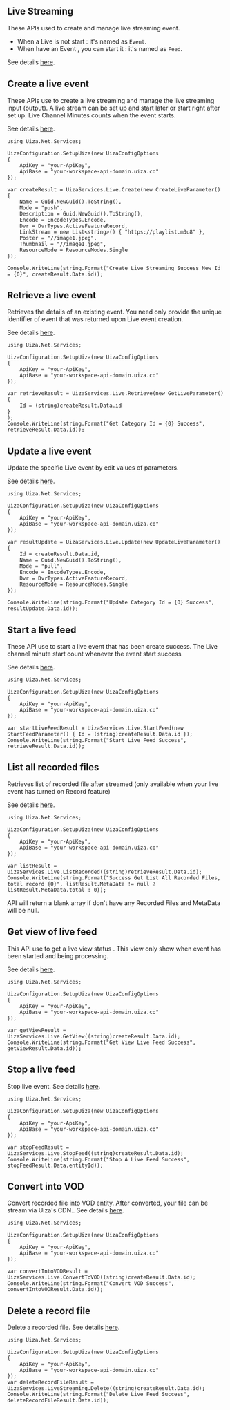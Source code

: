 ## Live Streaming
These APIs used to create and manage live streaming event.
* When a Live is not start : it's named as `Event`.
* When have an Event , you can start it : it's named as `Feed`.

See details [here](https://docs.uiza.io/#live-streaming).

## Create a live event
These APIs use to create a live streaming and manage the live streaming input (output).
A live stream can be set up and start later or start right after set up.
Live Channel Minutes counts when the event starts.

See details [here](https://docs.uiza.io/#create-a-live-event).

```Cshard
using Uiza.Net.Services;

UizaConfiguration.SetupUiza(new UizaConfigOptions
{
	ApiKey = "your-ApiKey",
	ApiBase = "your-workspace-api-domain.uiza.co"
});

var createResult = UizaServices.Live.Create(new CreateLiveParameter()
{
	Name = Guid.NewGuid().ToString(),
	Mode = "push",
	Description = Guid.NewGuid().ToString(),
	Encode = EncodeTypes.Encode,
	Dvr = DvrTypes.ActiveFeatureRecord,
	LinkStream = new List<string>() { "https://playlist.m3u8" },
	Poster = "//image1.jpeg",
	Thumbnail = "//image1.jpeg",
	ResourceMode = ResourceModes.Single
});

Console.WriteLine(string.Format("Create Live Streaming Success New Id = {0}", createResult.Data.id));

```

## Retrieve a live event
Retrieves the details of an existing event.
You need only provide the unique identifier of event that was returned upon Live event creation.

See details [here](https://docs.uiza.io/#retrieve-a-live-event).

```Cshard
using Uiza.Net.Services;

UizaConfiguration.SetupUiza(new UizaConfigOptions
{
	ApiKey = "your-ApiKey",
	ApiBase = "your-workspace-api-domain.uiza.co"
});

var retrieveResult = UizaServices.Live.Retrieve(new GetLiveParameter()
{
	Id = (string)createResult.Data.id
}
);
Console.WriteLine(string.Format("Get Category Id = {0} Success", retrieveResult.Data.id));
```

## Update a live event
Update the specific Live event by edit values of parameters.

See details [here](https://docs.uiza.io/#update-a-live-event).

```Cshard
using Uiza.Net.Services;

UizaConfiguration.SetupUiza(new UizaConfigOptions
{
	ApiKey = "your-ApiKey",
	ApiBase = "your-workspace-api-domain.uiza.co"
});

var resultUpdate = UizaServices.Live.Update(new UpdateLiveParameter()
{
	Id = createResult.Data.id,
	Name = Guid.NewGuid().ToString(),
	Mode = "pull",
	Encode = EncodeTypes.Encode,
	Dvr = DvrTypes.ActiveFeatureRecord,
	ResourceMode = ResourceModes.Single
});

Console.WriteLine(string.Format("Update Category Id = {0} Success", resultUpdate.Data.id));
```

## Start a live feed
These API use to start a live event that has been create success.
The Live channel minute start count whenever the event start success

See details [here](https://docs.uiza.io/#start-a-live-feed).

```Cshard
using Uiza.Net.Services;

UizaConfiguration.SetupUiza(new UizaConfigOptions
{
	ApiKey = "your-ApiKey",
	ApiBase = "your-workspace-api-domain.uiza.co"
});

var startLiveFeedResult = UizaServices.Live.StartFeed(new StartFeedParameter() { Id = (string)createResult.Data.id });
Console.WriteLine(string.Format("Start Live Feed Success", retrieveResult.Data.id));
```

## List all recorded files
Retrieves list of recorded file after streamed (only available when your live event has turned on Record feature)

See details [here](https://docs.uiza.io/#list-all-recorded-files).

```Cshard
using Uiza.Net.Services;

UizaConfiguration.SetupUiza(new UizaConfigOptions
{
	ApiKey = "your-ApiKey",
	ApiBase = "your-workspace-api-domain.uiza.co"
});

var listResult = UizaServices.Live.ListRecorded((string)retrieveResult.Data.id);
Console.WriteLine(string.Format("Success Get List All Recorded Files, total record {0}", listResult.MetaData != null ? listResult.MetaData.total : 0));
```
API will return a blank array if don't have any Recorded Files and MetaData will be null.

## Get view of live feed
This API use to get a live view status . This view only show when event has been started and being processing.

See details [here](https://docs.uiza.io/#get-view-of-live-feed).

```Cshard
using Uiza.Net.Services;

UizaConfiguration.SetupUiza(new UizaConfigOptions
{
	ApiKey = "your-ApiKey",
	ApiBase = "your-workspace-api-domain.uiza.co"
});

var getViewResult = UizaServices.Live.GetView((string)createResult.Data.id);
Console.WriteLine(string.Format("Get View Live Feed Success", getViewResult.Data.id));
```

## Stop a live feed
Stop live event.
See details [here](https://docs.uiza.io/#stop-a-live-feed).

```Cshard
using Uiza.Net.Services;

UizaConfiguration.SetupUiza(new UizaConfigOptions
{
	ApiKey = "your-ApiKey",
	ApiBase = "your-workspace-api-domain.uiza.co"
});

var stopFeedResult = UizaServices.Live.StopFeed((string)createResult.Data.id);
Console.WriteLine(string.Format("Stop A Live Feed Success", stopFeedResult.Data.entityId));
```


## Convert into VOD
Convert recorded file into VOD entity. After converted, your file can be stream via Uiza's CDN..
See details [here](https://docs.uiza.io/#convert-into-vod).

```Cshard
using Uiza.Net.Services;

UizaConfiguration.SetupUiza(new UizaConfigOptions
{
	ApiKey = "your-ApiKey",
	ApiBase = "your-workspace-api-domain.uiza.co"
});

var convertIntoVODResult = UizaServices.Live.ConvertToVOD((string)createResult.Data.id);
Console.WriteLine(string.Format("Convert VOD Success", convertIntoVODResult.Data.id));
```


## Delete a record file
Delete a recorded file.
See details [here](https://docs.uiza.io/#delete-a-record-file).
```Cshard
using Uiza.Net.Services;

UizaConfiguration.SetupUiza(new UizaConfigOptions	
{	
	ApiKey = "your-ApiKey",	
	ApiBase = "your-workspace-api-domain.uiza.co"	
});	
var deleteRecordFileResult = UizaServices.LiveStreaming.Delete((string)createResult.Data.id);	
Console.WriteLine(string.Format("Delete Live Feed Success", deleteRecordFileResult.Data.id));
```